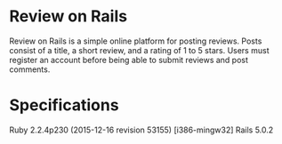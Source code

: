 # Review on Rails

Review on Rails is a simple online platform for posting reviews. Posts consist of a title, a short review, and a rating
of 1 to 5 stars. Users must register an account before being able to submit reviews and post comments.

# Specifications

Ruby 2.2.4p230 (2015-12-16 revision 53155) [i386-mingw32]
Rails 5.0.2
